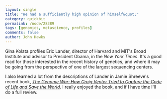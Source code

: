 ```yaml
---
layout: single 
title: "He had a sufficiently high opinion of himself&quot;" 
category: quickbit
permalink: /node/28389
tags: [genomics, metascience, profiles] 
comments: false 
author: John Hawks 
---
```


Gina Kolata profiles Eric Lander, director of Harvard and MIT's Broad Institute and advisor to President Obama, in the <em>New York Times</em>. It's a good read for those interested in the recent history of genetics, and where it may be going from the perspective of one of the largest sequencing centers. 

I also learned a lot from the descriptions of Lander in Jamie Shreeve's recent book, <a href="http://www.amazon.com/gp/product/0345433742/ref=as_li_ss_tl?ie=UTF8&tag=johnhawksanth-20&linkCode=as2&camp=1789&creative=390957&creativeASIN=0345433742"><em>The Genome War: How Craig Venter Tried to Capture the Code of Life and Save the World</em></a>. I really enjoyed the book, and if I have time I'll do a full review. 

